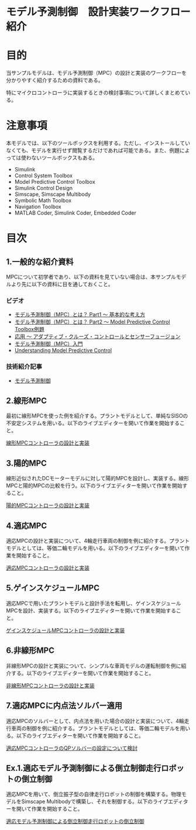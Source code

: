 # モデル予測制御　設計実装ワークフロー紹介
# 目的


当サンプルモデルは、モデル予測制御（MPC）の設計と実装のワークフローを分かりやすく紹介するための資料である。




特にマイクロコントローラに実装するときの検討事項について詳しくまとめている。


# 注意事項


本モデルでは、以下のツールボックスを利用する。ただし、インストールしていなくても、モデルを実行せず閲覧するだけであれば可能である。また、例題によっては使わないツールボックスもある。



   -  Simulink 
   -  Control System Toolbox 
   -  Model Predictive Control Toolbox 
   -  Simulink Control Design 
   -  Simscape, Simscape Multibody 
   -  Symbolic Math Toolbox 
   -  Navigation Toolbox 
   -  MATLAB Coder, Simulink Coder, Embedded Coder 

# 目次
## 1.一般的な紹介資料


MPCについて初学者であり、以下の資料を見ていない場合は、本サンプルモデルより先に以下の資料に目を通しておくこと。


### ビデオ 

   -  [モデル予測制御（MPC）とは？ Part1 ～ 基本的な考え方](https://www.youtube.com/watch?v=i68MkFz9L38) 
   -  [モデル予測制御（MPC）とは？ Part2 ～ Model Predictive Control Toolbox例題](https://www.youtube.com/watch?v=47LzXHOXwtU) 
   -  [応用 ～ アダプティブ・クルーズ・コントロールとセンサーフュージョン](https://www.youtube.com/watch?v=Nb3aTJ8Wgk8) 
   -  [モデル予測制御（MPC）入門](https://jp.mathworks.com/videos/cda-model-predictive-control-90293.html) 
   -  [Understanding Model Predictive Control](https://jp.mathworks.com/videos/series/understanding-model-predictive-control.html) 

### 技術紹介記事

   -  [モデル予測制御](https://jp.mathworks.com/discovery/model-predictive-control.html) 

  
## 2.線形MPC


最初に線形MPCを使った例を紹介する。プラントモデルとして、単純なSISOの不安定システムを用いる。以下のライブエディターを開いて作業を開始すること。




[線形MPCコントローラの設計と実装](/MPC_imple_PJ/Linear/Linear_MPC_Design_md.md)


  
## 3.陽的MPC


線形近似されたDCモーターモデルに対して陽的MPCを設計し、実装する。線形MPCと陽的MPCの比較を行う。以下のライブエディターを開いて作業を開始すること。




[陽的MPCコントローラの設計と実装](/MPC_imple_PJ/Explicit/Explicit_MPC_Design_md.md)


  
## 4.適応MPC


適応MPCの設計と実装について、4輪走行車両の制御を例に紹介する。プラントモデルとしては、等価二輪モデルを用いる。以下のライブエディターを開いて作業を開始すること。




[適応MPCコントローラの設計と実装](/MPC_imple_PJ/Adaptive/Adaptive_MPC_Design_md.md)


  
## 5.ゲインスケジュールMPC


適応MPCで用いたプラントモデルと設計手法を転用し、ゲインスケジュールMPCを設計、実装する。以下のライブエディターを開いて作業を開始すること。




[ゲインスケジュールMPCコントローラの設計と実装](/MPC_imple_PJ/Multiple/Multiple_MPC_Design_md.md)


  
## 6.非線形MPC


非線形MPCの設計と実装について、シンプルな車両モデルの運転制御を例に紹介する。以下のライブエディターを開いて作業を開始すること。




[非線形MPCコントローラの設計と実装](/MPC_imple_PJ/Nonlinear/Nonlinear_MPC_design_md.md)


  
## 7.適応MPCに内点法ソルバー適用


適応MPCのソルバーとして、内点法を用いた場合の設計と実装について、4輪走行車両の制御を例に紹介する。プラントモデルとしては、等価二輪モデルを用いる。以下のライブエディターを開いて作業を開始すること。




[適応MPCコントローラのQPソルバーの設定について検討](/MPC_imple_PJ/Adaptive/Adaptive_MPC_QP_investigation_md.md)


  
## Ex.1.適応モデル予測制御による倒立制御走行ロボットの倒立制御


適応MPCを用いて、倒立振子型の自律走行ロボットの制御を構築する。物理モデルをSimscape Multibodyで構築し、それを制御する。以下のライブエディターを開いて作業を開始すること。




[適応モデル予測制御による倒立制御走行ロボットの倒立制御](/MPC_imple_PJ/InvertedPendulumRobot/InvertedPendulumRobot_design_md.md)



